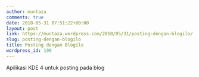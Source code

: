 ```yaml
---
author: muntaza
comments: true
date: 2010-05-31 07:51:22+00:00
layout: post
link: https://muntaza.wordpress.com/2010/05/31/posting-dengan-blogilo/
slug: posting-dengan-blogilo
title: Posting dengan Blogilo
wordpress_id: 190
---
```


Apilikasi KDE 4 untuk posting pada blog
